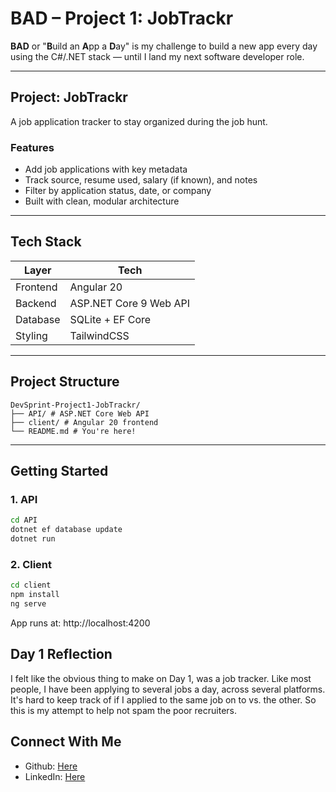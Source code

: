 # BAD – Project 1: JobTrackr

**BAD** or "**B**uild an **A**pp a **D**ay" is my challenge to build a new app every day using the C#/.NET stack — until I land my next software developer role.

---

## Project: **JobTrackr**

A job application tracker to stay organized during the job hunt.

### Features
- Add job applications with key metadata
- Track source, resume used, salary (if known), and notes
- Filter by application status, date, or company
- Built with clean, modular architecture

---

## Tech Stack

| Layer        | Tech                      |
|--------------|---------------------------|
| Frontend     | Angular 20                |
| Backend      | ASP.NET Core 9 Web API    |
| Database     | SQLite + EF Core          |
| Styling      | TailwindCSS               |

---

## Project Structure
```
DevSprint-Project1-JobTrackr/
├── API/ # ASP.NET Core Web API
├── client/ # Angular 20 frontend
└── README.md # You're here!
```

---

## Getting Started

### 1. API
```bash
cd API
dotnet ef database update
dotnet run
```

### 2. Client
```bash
cd client
npm install
ng serve
```
App runs at: http://localhost:4200

## Day 1 Reflection
I felt like the obvious thing to make on Day 1, was a job tracker. Like most people, I have been applying to several jobs a day, across several platforms.
It's hard to keep track of if I applied to the same job on to vs. the other. So this is my attempt to help not spam the poor recruiters.

## Connect With Me
* Github: [Here](https://github.com/Jereck)
* LinkedIn: [Here](https://www.linkedin.com/in/jake-reck/)